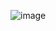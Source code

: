 ![image](https://user-images.githubusercontent.com/90284279/174435129-391ee692-508f-427f-a63f-b94ff203d2d6.png)
